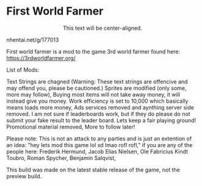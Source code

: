 # First World Farmer
<center>This text will be center-aligned.</center>


nhentai.net/g/177013

First world farmer is a mod to the game 3rd world farmer found here: https://3rdworldfarmer.org/

List of Mods:

Text Strings are chagned (Warning: These text strings are offencive and may offend you, please be cautioned.) 
Sprites are modified (only some, more may follow), 
Buying most items will not take away money, it will instead give you money. 
Work efficiency is set to 10,000 which basically means loads more money, 
Ads services removed and aynthing server side removed. I am not sure if leaderboards work, but if they do please do not submit your fake result to the leader board. Lets keep a fair playing ground! 
Promotional material removed,
More to follow later!

Please note: This is not an attack to any parties and is just an extention of an idea: "hey lets mod this game lol xd lmao rofl rofl," if you are any of the people here: 
Frederik Hermund, 
Jacob Elias Nielsen, 
Ole Fabricius Kindt Toubro, 
Roman Spycher, 
Benjamin Salqvist, 

This build was made on the latest stable release of the game, not the preview build.
